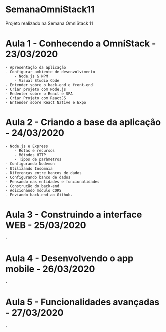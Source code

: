 # SemanaOmniStack11
Projeto realizado na Semana OmniStack 11

# Aula 1 - Conhecendo a OmniStack - 23/03/2020
    - Apresentação da aplicação
    - Configurar ambiente de desenvolvimento
        - Node.js & NPM
        - Visual Studio Code
    - Entender sobre o back-end e front-end
    - Criar projeto com Node.js
    - Endenter sobre o React e SPA
    - Criar Projeto com ReactJS
    - Entender sobre React Native e Expo

# Aula 2 - Criando a base da aplicação - 24/03/2020
    - Node.js e Express
        - Rotas e recursos
        - Métodos HTTP
        - Tipos de parâmetros
    - Configurando Nodemon
    - Utilizando Insomnia
    - Diferenças entre bancos de dados
    - Configurando banco de dados
    - Pensando nas entidades e funcionalidades
    - Construção do back-end
    - Adicionando módulo CORS
    - Enviando back-end ao Github.
    
# Aula 3 - Construindo a interface WEB - 25/03/2020
    - 

# Aula 4 - Desenvolvendo o app mobile - 26/03/2020
    - 

# Aula 5 - Funcionalidades avançadas - 27/03/2020
    - 